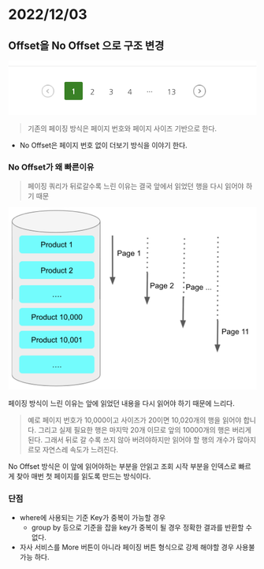 # 2022/12/03


## Offset을 No Offset 으로 구조 변경


![img.png](../../Img/offset.png)
>기존의 페이징 방식은 페이지 번호와 페이지 사이즈 기반으로 한다.


- No Offset은 페이지 번호 없이 더보기 방식을 이야기 한다.


###  No Offset가 왜 빠른이유
> 페이징 쿼리가 뒤로갈수록 느린 이유는 결국 앞에서 읽었던 행을 다시 읽어야 하기 때문

![img.png](../../Img/nooffset.png)

페이징 방식이 느린 이유는 앞에 읽었던 내용을 다시 읽어야 하기 때문에 느리다.

> 예로 페이지 번호가 10,000이고 사이즈가 20이면 10,020개의 행을 읽어야 합니다.
그리고 실제 필요한 행은 마지막 20개 이므로 앞의 10000개의 행은 버리게 된다.
그래서 뒤로 갈 수록 쓰지 않아 버려야하지만 읽어야 할 행의 개수가 많아지르모 자연스레 속도가 느려진다.

No Offset 방식은 이 앞에 읽어야하는 부분을 안읽고 조회 시작 부분을 인덱스로 빠르게 찾아 
매번 첫 페이지를 읽도록 만드는 방식이다.


### 단점
- where에 사용되는 기준 Key가 중복이 가능할 경우 
  - group by 등으로 기준을 잡을 key가 중복이 될 경우 정확한 결과를 반환할 수 없다.
- 자사 서비스를 More 버튼이 아니라 페이징 버튼 형식으로 강제 해야할 경우 사용불가능 하다.